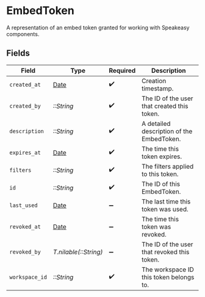 # EmbedToken

A representation of an embed token granted for working with Speakeasy components.


## Fields

| Field                                                                | Type                                                                 | Required                                                             | Description                                                          |
| -------------------------------------------------------------------- | -------------------------------------------------------------------- | -------------------------------------------------------------------- | -------------------------------------------------------------------- |
| `created_at`                                                         | [Date](https://ruby-doc.org/stdlib-2.6.1/libdoc/date/rdoc/Date.html) | :heavy_check_mark:                                                   | Creation timestamp.                                                  |
| `created_by`                                                         | *::String*                                                           | :heavy_check_mark:                                                   | The ID of the user that created this token.                          |
| `description`                                                        | *::String*                                                           | :heavy_check_mark:                                                   | A detailed description of the EmbedToken.                            |
| `expires_at`                                                         | [Date](https://ruby-doc.org/stdlib-2.6.1/libdoc/date/rdoc/Date.html) | :heavy_check_mark:                                                   | The time this token expires.                                         |
| `filters`                                                            | *::String*                                                           | :heavy_check_mark:                                                   | The filters applied to this token.                                   |
| `id`                                                                 | *::String*                                                           | :heavy_check_mark:                                                   | The ID of this EmbedToken.                                           |
| `last_used`                                                          | [Date](https://ruby-doc.org/stdlib-2.6.1/libdoc/date/rdoc/Date.html) | :heavy_minus_sign:                                                   | The last time this token was used.                                   |
| `revoked_at`                                                         | [Date](https://ruby-doc.org/stdlib-2.6.1/libdoc/date/rdoc/Date.html) | :heavy_minus_sign:                                                   | The time this token was revoked.                                     |
| `revoked_by`                                                         | *T.nilable(::String)*                                                | :heavy_minus_sign:                                                   | The ID of the user that revoked this token.                          |
| `workspace_id`                                                       | *::String*                                                           | :heavy_check_mark:                                                   | The workspace ID this token belongs to.                              |
